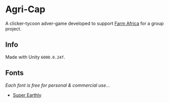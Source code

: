 # Agri-Cap

A clicker-tycoon adver-game developed to support [Farm Africa](https://www.farmafrica.org/) for a group project.

## Info

Made with Unity `6000.0.24f`.

## Fonts

_Each font is free for personal & commercial use..._

- [Super Earthly](https://www.dafont.com/super-earthly.font)
